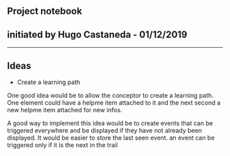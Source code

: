 ## Project notebook
## initiated by Hugo Castaneda - 01/12/2019

---
## Ideas

 * Create a learning path

One good idea would be to allow the conceptor to create a learning path. One element could have a helpme item attached to it and the next second a new helpme item attached for new infos.

A good way to implement this idea would be to create events that can be triggered everywhere and be displayed if they have not already been displayed. It would be easier to store the last seen event. an event can be triggered only if it is the next in the trail